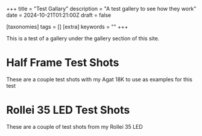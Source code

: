 +++
title = "Test Gallary"
description = "A test gallery to see how they work"
date = 2024-10-21T01:21:00Z
draft = false

[taxonomies]
tags = []
[extra]
keywords = ""
+++

<script type="text/javascript" src="https://cdn.jsdelivr.net/npm/jquery@3.3.1/dist/jquery.min.js"></script>
<link href="https://cdn.jsdelivr.net/npm/nanogallery2@3/dist/css/nanogallery2.min.css" rel="stylesheet" type="text/css">
<script type="text/javascript" src="https://cdn.jsdelivr.net/npm/nanogallery2@3/dist/jquery.nanogallery2.min.js"></script>

<script>
    function addNanoGallery(div_id){
        const galleryDiv = document.getElementById(div_id);
        galleryDiv.setAttribute('data-nanogallery2', JSON.stringify({
            thumbnailWidth: '400',
            thumbnailHeight: 'auto',
            thumbnailBorderHorizontal: "0",
            thumbnailBorderVertical: "0",
            thumbnailAlignment: "center",
            thumbnailGutterWidth: "6",
            itemsBaseURL: "./img/"
        }));
    }
</script>

This is a test of a gallery under the gallery section of this site.

# Half Frame Test Shots

These are a couple test shots with my Agat 18K to use as examples for this test

<div ID="test1">
    <a href="IMG_0248.JPG" data-ngthumb="IMG_0248.JPG"></a>
    <a href="IMG_0247.jpg" data-ngthumb="IMG_0247.jpg"></a>
</div>

# Rollei 35 LED Test Shots

These are a couple of test shots from my Rollei 35 LED 

<div ID="test2">
    <a href="IMG_0252.JPG" data-ngthumb="IMG_0252.JPG"></a>
    <a href="IMG_0253.jpg" data-ngthumb="IMG_0253.jpg"></a>
</div>

<script>
    addNanoGallery("test1");
    addNanoGallery("test2");
</script>
